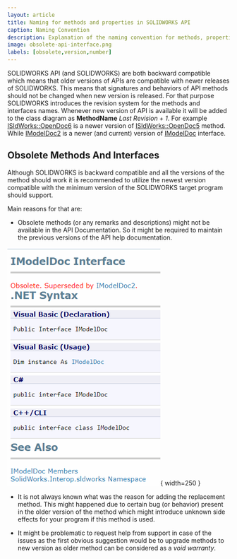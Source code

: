 ```yaml
---
layout: article
title: Naming for methods and properties in SOLIDWORKS API
caption: Naming Convention
description: Explanation of the naming convention for methods, properties and interfaces in the SOLIDWORKS API object model (i.e. OpenDoc6 vs OpenDoc5)
image: obsolete-api-interface.png
labels: [obsolete,version,number]
---
```

SOLIDWORKS API (and SOLIDWORKS) are both backward compatible which means that older versions of APIs are compatible with newer releases of SOLIDWORKS. This means that signatures and behaviors of API methods should not be changed when new version is released. For that purpose SOLIDWORKS introduces the revision system for the methods and interfaces names. Whenever new version of API is available it will be added to the class diagram as **MethodName** *Last Revision + 1*. For example [ISldWorks::OpenDoc6](http://help.solidworks.com/2018/english/api/sldworksapi/solidworks.interop.sldworks~solidworks.interop.sldworks.isldworks~opendoc6.html) is a newer version of [ISldWorks::OpenDoc5](http://help.solidworks.com/2018/english/api/sldworksapi/solidworks.interop.sldworks~solidworks.interop.sldworks.isldworks~opendoc5.html) method. While [IModelDoc2](http://help.solidworks.com/2018/english/api/sldworksapi/SolidWorks.Interop.sldworks~SolidWorks.Interop.sldworks.IModelDoc2.html) is a newer (and current) version of [IModelDoc](http://help.solidworks.com/2018/english/api/sldworksapi/SolidWorks.Interop.sldworks~SolidWorks.Interop.sldworks.IModelDoc.html) interface.

## Obsolete Methods And Interfaces

Although SOLIDWORKS is backward compatible and all the versions of the method should work it is recommended to utilize the newest version compatible with the minimum version of the SOLIDWORKS target program should support.

Main reasons for that are:

* Obsolete methods (or any remarks and descriptions) might not be available in the API Documentation. So it might be required to maintain the previous versions of the API help documentation.

![Obsolete IModelDoc API Interface](obsolete-api-interface.png){ width=250 }

* It is not always known what was the reason for adding the replacement method. This might happened due to certain bug (or behavior) present in the older version of the method which might introduce unknown side effects for your program if this method is used.

* It might be problematic to request help from support in case of the issues as the first obvious suggestion would be to upgrade methods to new version as older method can be considered as a *void warranty*.
